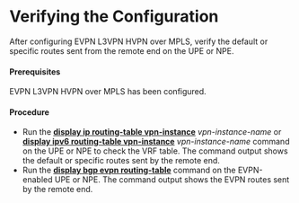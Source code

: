 Verifying the Configuration
===========================

After configuring EVPN L3VPN HVPN over MPLS, verify the default or specific routes sent from the remote end on the UPE or NPE.

#### Prerequisites

EVPN L3VPN HVPN over MPLS has been configured.


#### Procedure

* Run the [**display ip routing-table vpn-instance**](cmdqueryname=display+ip+routing-table+vpn-instance) *vpn-instance-name* or [**display ipv6 routing-table vpn-instance**](cmdqueryname=display+ipv6+routing-table+vpn-instance) *vpn-instance-name* command on the UPE or NPE to check the VRF table. The command output shows the default or specific routes sent by the remote end.
* Run the [**display bgp evpn routing-table**](cmdqueryname=display+bgp+evpn+routing-table) command on the EVPN-enabled UPE or NPE. The command output shows the EVPN routes sent by the remote end.